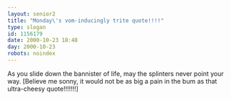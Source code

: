 ```yaml
---
layout: senior2
title: "Monday\'s vom-inducingly trite quote!!!!"
type: slogan
id: 1156179
date: 2000-10-23 18:48
day: 2000-10-23
robots: noindex
---
```

As you slide down the bannister of life, may the splinters never point your way. [Believe me sonny, it would not be as big a pain in the bum as that ultra-cheesy quote!!!!!!!]
